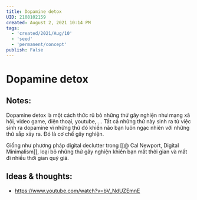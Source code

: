 ```yaml
---
title: Dopamine detox
UID: 2108102159
created: August 2, 2021 10:14 PM
tags:
  - 'created/2021/Aug/10'
  - 'seed'
  - 'permanent/concept'
publish: False
---
```

# Dopamine detox

## Notes:
Dopamine detox là một cách thức rũ bỏ những thứ gây nghiện như mạng xã hội, video game, điện thoại, youtube,.... Tất cả những thứ này sinh ra từ việc sinh ra dopamine vì những thứ đó khiến não bạn luôn ngạc nhiên với những thứ sắp xảy ra. Đó là cơ chế gây nghiện.

Giống như phương pháp digital declutter trong [[@ Cal Newport, Digital Minimalism]], loại bỏ những thứ gây nghiện khiến bạn mất thời gian và mất đi nhiều thời gian quý giá.

## Ideas & thoughts:
- https://www.youtube.com/watch?v=bV_NdUZEmnE
